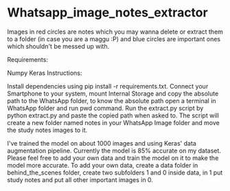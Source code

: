 # Whatsapp_image_notes_extractor
Images in red circles are notes which you may wanna delete or extract them to a folder (in case you are a maggu :P) and blue circles are important ones which shouldn't be messed up with.

Requirements:

Numpy
Keras
Instructions:

Install dependencies using pip install -r requirements.txt. Connect your Smartphone to your system, mount Internal Storage and copy the absolute path to the WhatsApp folder, to know the absolute path open a terminal in WhatsApp folder and run pwd command. Run the extract.py script by python extract.py and paste the copied path when asked to. The script will create a new folder named notes in your WhatsApp Image folder and move the study notes images to it.

I've trained the model on about 1000 images and using Keras' data augmentation pipeline. Currently the model is 85% accurate on my dataset. Please feel free to add your own data and train the model on it to make the model more accurate. To add your own data, create a data folder in behind_the_scenes folder, create two subfolders 1 and 0 inside data, in 1 put study notes and put all other important images in 0.
